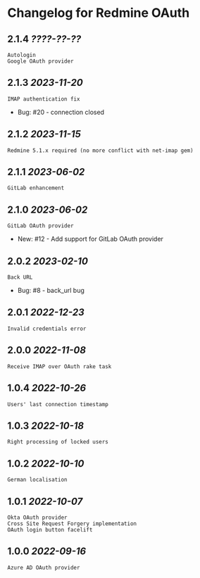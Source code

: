 Changelog for Redmine OAuth
==========================

2.1.4 *????-??-??*
------------------
    
    Autologin
    Google OAuth provider

2.1.3 *2023-11-20*
------------------

    IMAP authentication fix

* Bug: #20 - connection closed

2.1.2 *2023-11-15*
------------------

    Redmine 5.1.x required (no more conflict with net-imap gem)

2.1.1 *2023-06-02*
------------------

    GitLab enhancement

2.1.0 *2023-06-02*
------------------

    GitLab OAuth provider

* New: #12 - Add support for GitLab OAuth provider

2.0.2 *2023-02-10*
------------------

    Back URL

* Bug: #8 - back_url bug

2.0.1 *2022-12-23*
------------------

    Invalid credentials error

2.0.0 *2022-11-08*
------------------

    Receive IMAP over OAuth rake task

1.0.4 *2022-10-26*
------------------

    Users' last connection timestamp

1.0.3 *2022-10-18*
------------------

    Right processing of locked users

1.0.2 *2022-10-10*
------------------

    German localisation

1.0.1 *2022-10-07*
------------------

    Okta OAuth provider
    Cross Site Request Forgery implementation
    OAuth login button facelift

1.0.0 *2022-09-16*
------------------

    Azure AD OAuth provider
